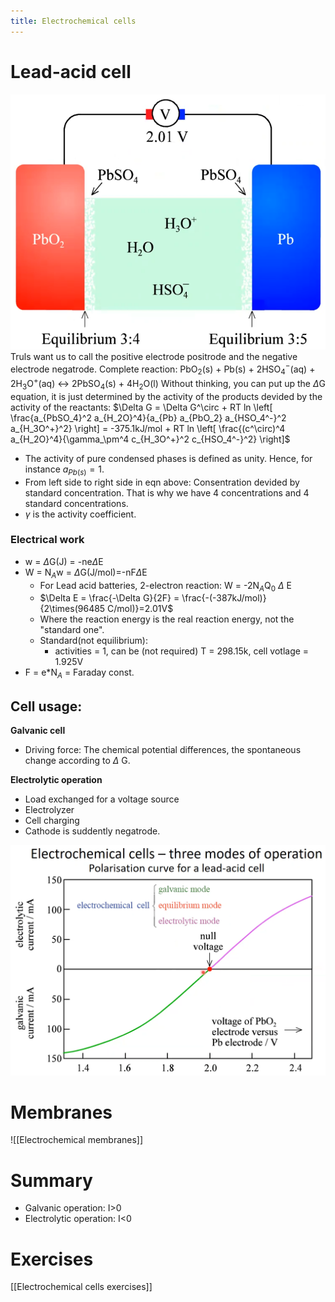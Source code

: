 ```yaml
---
title: Electrochemical cells
---
```

# Lead-acid cell
![](./static/20210120085419.png)
Truls want us to call the positive electrode positrode and the negative electrode negatrode.
Complete reaction: PbO$_2$(s) + Pb(s) + 2HSO$_4^-$(aq) + 2H$_3$O$^+$(aq) $\leftrightarrow$ 2PbSO$_4$(s) + 4H$_2$O(l)
Without thinking, you can put up the $\Delta$G equation, it is just determined by the activity of the products devided by the activity of the reactants:
$\Delta G = \Delta G^\circ + RT ln \left[ \frac{a_{PbSO_4}^2 a_{H_2O}^4}{a_{Pb} a_{PbO_2} a_{HSO_4^-}^2 a_{H_3O^+}^2} \right] = -375.1kJ/mol + RT ln \left[ \frac{(c^\circ)^4 a_{H_2O}^4}{\gamma_\pm^4 c_{H_3O^+}^2 c_{HSO_4^-}^2} \right]$

- The activity of pure condensed phases is defined as unity. Hence, for instance $a_{Pb(s)} = 1$.
- From left side to right side in eqn above: Consentration devided by standard concentration. That is why we have 4 concentrations and 4 standard concentrations.
- $\gamma$ is the activity coefficient.

### Electrical work
- w = $\Delta$G(J) = -ne$\Delta$E
- W = N$_A$w = $\Delta$G(J/mol)=-nF$\Delta$E
	- For Lead acid batteries, 2-electron reaction: W = -2N$_A$Q$_0$ $\Delta$ E
	- $\Delta E = \frac{-\Delta G}{2F} = \frac{-(-387kJ/mol)}{2\times(96485 C/mol)}=2.01V$
	- Where the reaction energy is the real reaction energy, not the "standard one".
	- Standard(not equilibrium):
		- activities = 1, can be (not required) T = 298.15k, cell votlage = 1.925V
- F = e*N$_A$ = Faraday const.

## Cell usage:
**Galvanic cell**
- Driving force: The chemical potential differences, the spontaneous change according to $\Delta$ G.

**Electrolytic operation**
- Load exchanged for a voltage source
- Electrolyzer
- Cell charging
- Cathode is suddently negatrode.

![](./static/20210120093710.png)

# Membranes
![[Electrochemical membranes]]

# Summary
- Galvanic operation: I>0
- Electrolytic operation: I<0

# Exercises
[[Electrochemical cells exercises]]